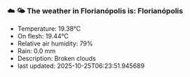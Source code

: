 ### ☁️ 🌤️  The weather in Florianópolis is: Florianópolis

- Temperature: 19.38°C
- On flesh: 19.44°C
- Relative air humidity: 79%
- Rain: 0.0 mm
- Description: Broken clouds
- last updated: 2025-10-25T06:23:51.945689
